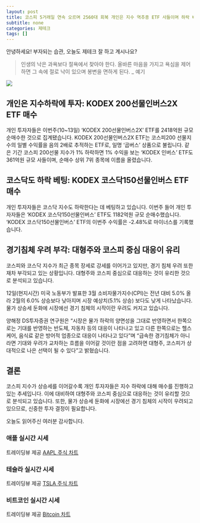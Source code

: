 ```yaml
---
layout: post
title: 코스피 5거래일 연속 오르며 2560대 회복 개인은 지수 역추종 ETF 사들이며 하락 베팅
subtitle: none
categories: 제테크
tags: []
---
```


안녕하세요! 부자되는 습관, 오늘도 제테크 잘 하고 계시나요?

> 인생의 낙은 과욕보다 절욕에서 찾아야 한다. 올바른 마음을 가지고 욕심을 제어하면 그 속에 절로 낙이 있으며 봉변을 면하게 된다. _ 예기






![](https://source.unsplash.com/800x450/?luxury)

##  개인은 지수하락에 투자: KODEX 200선물인버스2X ETF 매수

개인 투자자들은 이번주(10~13일) ‘KODEX 200선물인버스2X’ ETF를 2418억원 규모 순매수한 것으로 집계됐습니다. KODEX 200선물인버스2X ETF는 코스피200 선물지수의 일별 수익률을 음의 2배로 추적하는 ETF로, 일명 ‘곱버스’ 상품으로 불립니다. 같은 기간 코스피 200선물 지수가 1% 하락하면 1% 수익을 보는 ‘KODEX 인버스’ ETF도 361억원 규모 사들이며, 순매수 상위 7위 종목에 이름을 올렸습니다.

## 코스닥도 하락 베팅: KODEX 코스닥150선물인버스 ETF 매수

개인 투자자들은 코스닥 지수도 하락한다는 데 베팅하고 있습니다. 이번주 들어 개인 투자자들은 ‘KODEX 코스닥150선물인버스’ ETF도 1182억원 규모 순매수했습니다. ‘KODEX 코스닥150선물인버스’ ETF의 이번주 수익률은 -2.48%로 마이너스를 기록했습니다.

## 경기침체 우려 부각: 대형주와 코스피 중심 대응이 유리

코스피와 코스닥 지수가 최근 종목 장세로 강세를 이어가고 있지만, 경기 침체 우려 또한 재차 부각되고 있는 상황입니다. 대형주와 코스피 중심으로 대응하는 것이 유리한 것으로 분석되고 있습니다.

12일(현지시간) 미국 노동부가 발표한 3월 소비자물가지수(CPI)는 전년 대비 5.0% 올라 2월의 6.0% 상승보다 낮아지며 시장 예상치(5.1% 상승) 보다도 낮게 나타났습니다. 물가 상승세 둔화에 시장에선 경기 침체의 시작이란 우려도 커지고 있습니다. 

양해정 DS투자증권 연구원은 “시장은 물가 하락의 양면성을 그대로 반영하면서 한쪽으로는 기대를 반영하는 반도체, 자동차 등의 대응이 나타나고 있고 다른 한쪽으로는 헬스케어, 음식료 같은 방어적 업종으로 대응이 나타나고 있다”며 “급속한 경기침체가 아니라면 기대와 우려가 교차하는 흐름을 이어갈 것이란 점을 고려하면 대형주, 코스피가 상대적으로 나은 선택이 될 수 있다”고 밝혔습니다. 

## 결론

코스피 지수가 상승세를 이어갈수록 개인 투자자들은 지수 하락에 대해 매수를 진행하고 있는 추세입니다. 이에 대비하여 대형주와 코스피 중심으로 대응하는 것이 유리할 것으로 분석되고 있습니다. 또한, 물가 상승세 둔화에 시장에선 경기 침체의 시작이 우려되고 있으므로, 신중한 투자 결정이 필요합니다.

오늘도 읽어주신 여러분 감사합니다.

### 애플 실시간 시세


<!-- TradingView Widget BEGIN -->
<div class="tradingview-widget-container">
  <div id="tradingview_6a264"></div>
  <div class="tradingview-widget-copyright">트레이딩뷰 제공 <a href="https://kr.tradingview.com/symbols/NASDAQ-AAPL/" rel="noopener" target="_blank"><span class="blue-text">AAPL 주식 차트</span></a></div>
  <script type="text/javascript" src="https://s3.tradingview.com/tv.js"></script>
  <script type="text/javascript">
  new TradingView.widget(
  {
  "autosize": true,
  "symbol": "NASDAQ:AAPL",
  "interval": "D",
  "timezone": "Asia/Seoul",
  "theme": "light",
  "style": "1",
  "locale": "kr",
  "toolbar_bg": "#f1f3f6",
  "enable_publishing": false,
  "hide_top_toolbar": true,
  "hide_legend": true,
  "save_image": false,
  "container_id": "tradingview_6a264"
}
  );
  </script>
</div>
<!-- TradingView Widget END -->


### 테슬라 실시간 시세


<!-- TradingView Widget BEGIN -->
<div class="tradingview-widget-container">
  <div id="tradingview_39d77"></div>
  <div class="tradingview-widget-copyright">트레이딩뷰 제공 <a href="https://kr.tradingview.com/symbols/NASDAQ-TSLA/" rel="noopener" target="_blank"><span class="blue-text">TSLA 주식 차트</span></a></div>
  <script type="text/javascript" src="https://s3.tradingview.com/tv.js"></script>
  <script type="text/javascript">
  new TradingView.widget(
  {
  "autosize": true,
  "symbol": "NASDAQ:TSLA",
  "interval": "D",
  "timezone": "Asia/Seoul",
  "theme": "light",
  "style": "1",
  "locale": "kr",
  "toolbar_bg": "#f1f3f6",
  "enable_publishing": false,
  "hide_top_toolbar": true,
  "hide_legend": true,
  "save_image": false,
  "container_id": "tradingview_39d77"
}
  );
  </script>
</div>
<!-- TradingView Widget END -->


### 비트코인 실시간 시세


<!-- TradingView Widget BEGIN -->
<div class="tradingview-widget-container">
  <div id="tradingview_3f91e"></div>
  <div class="tradingview-widget-copyright">트레이딩뷰 제공 <a href="https://kr.tradingview.com/symbols/BTCUSD/?exchange=BITSTAMP" rel="noopener" target="_blank"><span class="blue-text">Bitcoin 차트</span></a></div>
  <script type="text/javascript" src="https://s3.tradingview.com/tv.js"></script>
  <script type="text/javascript">
  new TradingView.widget(
  {
  "autosize": true,
  "symbol": "BITSTAMP:BTCUSD",
  "interval": "D",
  "timezone": "Asia/Seoul",
  "theme": "light",
  "style": "1",
  "locale": "kr",
  "toolbar_bg": "#f1f3f6",
  "enable_publishing": false,
  "hide_top_toolbar": true,
  "hide_legend": true,
  "save_image": false,
  "container_id": "tradingview_3f91e"
}
  );
  </script>
</div>
<!-- TradingView Widget END -->

